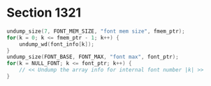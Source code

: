 # Section 1321

```c << Undump the font information >>=
undump_size(7, FONT_MEM_SIZE, "font mem size", fmem_ptr);
for(k = 0; k <= fmem_ptr - 1; k++) {
    undump_wd(font_info[k]);
}
undump_size(FONT_BASE, FONT_MAX, "font max", font_ptr);
for(k = NULL_FONT; k <= font_ptr; k++) {
    // << Undump the array info for internal font number |k| >>
}
```
